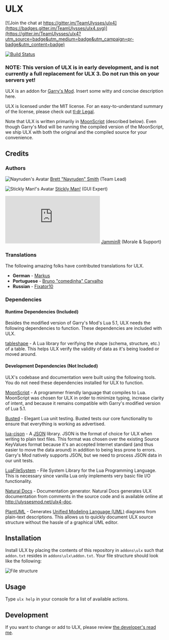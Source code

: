 # ULX #

[![Join the chat at https://gitter.im/TeamUlysses/ulx4](https://badges.gitter.im/TeamUlysses/ulx4.svg)](https://gitter.im/TeamUlysses/ulx4?utm_source=badge&utm_medium=badge&utm_campaign=pr-badge&utm_content=badge)

[![Build Status](https://travis-ci.org/TeamUlysses/ulx4.svg?branch=master)](https://travis-ci.org/TeamUlysses/ulx4)

### NOTE: This version of ULX is in early development, and is not currently a full replacement for ULX 3. Do not run this on your servers yet! ###

ULX is an addon for [Garry's Mod](http://garrysmod.com). Insert some witty and concise description here.

ULX is licensed under the MIT license. For an easy-to-understand summary of the license, please check out [tl;dr Legal](https://tldrlegal.com/license/mit-license).

Note that ULX is written primarily in [MoonScript](http://moonscript.org) (described below). Even though Garry's Mod will be running the compiled version of the MoonScript, we ship ULX with both the original and the compiled source for your convenience.



## Credits ##

### Authors ###

![Nayruden's Avatar](https://avatars.githubusercontent.com/u/16591?s=100)
[Brett "Nayruden" Smith](https://github.com/Nayruden) (Team Lead)

![Stickly Man!'s Avatar](https://avatars.githubusercontent.com/u/95759?s=100)
[Stickly Man!](https://github.com/SticklyMan) (GUI Expert)

![JamminR's Avatar](http://forums.ulyssesmod.net/index.php?action=dlattach;attach=826;type=avatar)
[JamminR](http://forums.ulyssesmod.net/index.php?action=profile;u=133) (Morale & Support)

### Translations ###

The following amazing folks have contributed translations for ULX.

* **German** - [Markus](https://github.com/markusmarkusz)
* **Portuguese** - [Bruno "comedinha" Carvalho](https://github.com/comedinha)
* **Russian** - [Fixator10](https://github.com/fixator10)

### Dependencies ###

#### Runtime Dependencies (Included) ####

Besides the modified version of Garry's Mod's Lua 5.1, ULX needs the following dependencies to function. These dependencies are included with ULX.

[tableshape](https://github.com/leafo/tableshape) - A Lua library for verifying the shape (schema, structure, etc.) of a table.
This helps ULX verify the validity of data as it's being loaded or moved around.

#### Development Dependencies (Not Included) ####

ULX's codebase and documentation were built using the following tools. You do not need these dependencies installed for ULX to function.

[MoonScript](http://moonscript.org) - A programmer friendly language that compiles to Lua.
MoonScript was chosen for ULX in order to minimize typing, increase clarity of intent, and because it remains compatible with Garry's modified version of Lua 5.1.

[Busted](http://olivinelabs.com/busted) - Elegant Lua unit testing.
Busted tests our core functionality to ensure that everything is working as advertised.

[lua-cjson](http://www.kyne.com.au/~mark/software/lua-cjson.php) - A [JSON](http://json.org) library.
JSON is the format of choice for ULX when writing to plain text files. This format was chosen over the existing Source KeyValues format because it's an accepted Internet standard (and thus easier to move the data around) in addition to being less prone to errors. Garry's Mod natively supports JSON, but we need to process JSON data in our unit tests.

[LuaFileSystem](https://keplerproject.github.io/luafilesystem/) - File System Library for the Lua Programming Language.
This is necessary since vanilla Lua only implements very basic file I/O functionality.

[Natural Docs](http://naturaldocs.org) - Documentation generator.
Natural Docs generates ULX documentation from comments in the source code and is available online at http://ulyssesmod.net/ulx4-doc.

[PlantUML](http://plantuml.sf.net) - Generates [Unified Modeling Language (UML)](http://www.uml.org/) diagrams from plain-text descriptions.
This allows us to quickly document ULX source structure without the hassle of a graphical UML editor.



## Installation ##

Install ULX by placing the contents of this repository in `addons\ulx` such that `addon.txt` resides in `addons\ulx\addon.txt`. Your file structure should look like the following:

![File structure](http://teamulysses.github.io/ulx4/doc/diagrams/file-structure.png)



## Usage ##

Type `ulx help` in your console for a list of available actions.


## Development ##

If you want to change or add to ULX, please review [the developer's read me](README_DEVELOPMENT.md).
